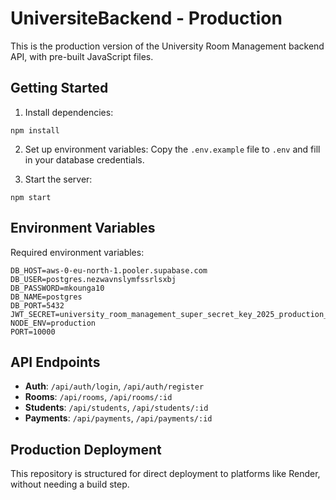 # UniversiteBackend - Production

This is the production version of the University Room Management backend API, with pre-built JavaScript files.

## Getting Started

1. Install dependencies:
```
npm install
```

2. Set up environment variables:
Copy the `.env.example` file to `.env` and fill in your database credentials.

3. Start the server:
```
npm start
```

## Environment Variables

Required environment variables:
```
DB_HOST=aws-0-eu-north-1.pooler.supabase.com
DB_USER=postgres.nezwavnslymfssrlsxbj
DB_PASSWORD=mkounga10
DB_NAME=postgres
DB_PORT=5432
JWT_SECRET=university_room_management_super_secret_key_2025_production_nezwavnslymfssrlsxbj
NODE_ENV=production
PORT=10000
```

## API Endpoints

- **Auth**: `/api/auth/login`, `/api/auth/register`
- **Rooms**: `/api/rooms`, `/api/rooms/:id`
- **Students**: `/api/students`, `/api/students/:id`
- **Payments**: `/api/payments`, `/api/payments/:id`

## Production Deployment

This repository is structured for direct deployment to platforms like Render, without needing a build step.
